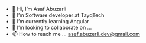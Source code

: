 - 👋 Hi, I’m Asaf Abuzarli
- 👀 I’m Software developer at TayqTech
- 🌱 I’m currently learning Angular
- 💞️ I’m looking to collaborate on ...
- 📫 How to reach me ... asef.abuzerli.dev@gmail.com

<!---
AsafAbuzarli21/AsafAbuzarli21 is a ✨ special ✨ repository because its `README.md` (this file) appears on your GitHub profile.
You can click the Preview link to take a look at your changes.
--->
